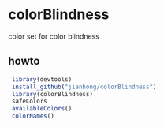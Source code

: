 # colorBlindness

color set for color blindness

## howto

```R
 library(devtools)
 install_github("jianhong/colorBlindness")
 library(colorBlindness)
 safeColors
 availableColors()
 colorNames()
```